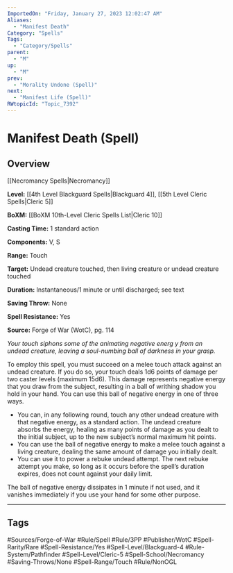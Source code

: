 ```yaml
---
ImportedOn: "Friday, January 27, 2023 12:02:47 AM"
Aliases:
  - "Manifest Death"
Category: "Spells"
Tags:
  - "Category/Spells"
parent:
  - "M"
up:
  - "M"
prev:
  - "Morality Undone (Spell)"
next:
  - "Manifest Life (Spell)"
RWtopicId: "Topic_7392"
---
```

# Manifest Death (Spell)
## Overview
[[Necromancy Spells|Necromancy]]

**Level:** [[4th Level Blackguard Spells|Blackguard 4]], [[5th Level Cleric Spells|Cleric 5]]

**BoXM:** [[BoXM 10th-Level Cleric Spells List|Cleric 10]]

**Casting Time:** 1 standard action

**Components:** V, S

**Range:** Touch

**Target:** Undead creature touched, then living creature or undead creature touched

**Duration:** Instantaneous/1 minute or until discharged; see text

**Saving Throw:** None

**Spell Resistance:** Yes

**Source:** Forge of War (WotC), pg. 114

*Your touch siphons some of the animating negative energ y from an undead creature, leaving a soul-numbing ball of darkness in your grasp.*

To employ this spell, you must succeed on a melee touch attack against an undead creature. If you do so, your touch deals 1d6 points of damage per two caster levels (maximum 15d6). This damage represents negative energy that you draw from the subject, resulting in a ball of writhing shadow you hold in your hand. You can use this ball of negative energy in one of three ways.

- You can, in any following round, touch any other undead creature with that negative energy, as a standard action. The undead creature absorbs the energy, healing as many points of damage as you dealt to the initial subject, up to the new subject’s normal maximum hit points.
- You can use the ball of negative energy to make a melee touch against a living creature, dealing the same amount of damage you initially dealt.
- You can use it to power a rebuke undead attempt. The next rebuke attempt you make, so long as it occurs before the spell’s duration expires, does not count against your daily limit.

The ball of negative energy dissipates in 1 minute if not used, and it vanishes immediately if you use your hand for some other purpose.


---
## Tags
#Sources/Forge-of-War #Rule/Spell #Rule/3PP #Publisher/WotC #Spell-Rarity/Rare #Spell-Resistance/Yes #Spell-Level/Blackguard-4 #Rule-System/Pathfinder #Spell-Level/Cleric-5 #Spell-School/Necromancy #Saving-Throws/None #Spell-Range/Touch #Rule/NonOGL

